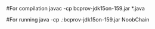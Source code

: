 #For compilation
javac -cp bcprov-jdk15on-159.jar *.java

#For running
java -cp .:bcprov-jdk15on-159.jar NoobChain

